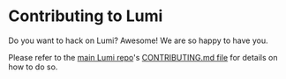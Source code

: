 # Contributing to Lumi

Do you want to hack on Lumi?  Awesome!  We are so happy to have you.

Please refer to the [main Lumi repo](https://github.com/pulumi/lumi/)'s [CONTRIBUTING.md file](
https://github.com/pulumi/lumi/blob/master/CONTRIBUTING.md) for details on how to do so.

